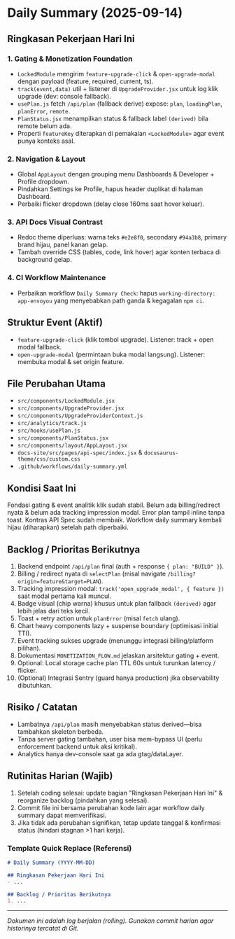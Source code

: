 # Daily Summary (2025-09-14)

## Ringkasan Pekerjaan Hari Ini
### 1. Gating & Monetization Foundation
- `LockedModule` mengirim `feature-upgrade-click` & `open-upgrade-modal` dengan payload (feature, required, current, ts).
- `track(event,data)` util + listener di `UpgradeProvider.jsx` untuk log klik upgrade (dev: console fallback).
- `usePlan.js` fetch `/api/plan` (fallback derive) expose: `plan`, `loadingPlan`, `planError`, `remote`.
- `PlanStatus.jsx` menampilkan status & fallback label `(derived)` bila remote belum ada.
- Properti `featureKey` diterapkan di pemakaian `<LockedModule>` agar event punya konteks asal.

### 2. Navigation & Layout
- Global `AppLayout` dengan grouping menu Dashboards & Developer + Profile dropdown.
- Pindahkan Settings ke Profile, hapus header duplikat di halaman Dashboard.
- Perbaiki flicker dropdown (delay close 160ms saat hover keluar).

### 3. API Docs Visual Contrast
- Redoc theme diperluas: warna teks `#e2e8f0`, secondary `#94a3b8`, primary brand hijau, panel kanan gelap.
- Tambah override CSS (tables, code, link hover) agar konten terbaca di background gelap.

### 4. CI Workflow Maintenance
- Perbaikan workflow `Daily Summary Check`: hapus `working-directory: app-envoyou` yang menyebabkan path ganda & kegagalan `npm ci`.

## Struktur Event (Aktif)
- `feature-upgrade-click` (klik tombol upgrade). Listener: track + open modal fallback.
- `open-upgrade-modal` (permintaan buka modal langsung). Listener: membuka modal & set origin feature.

## File Perubahan Utama
- `src/components/LockedModule.jsx`
- `src/components/UpgradeProvider.jsx`
- `src/components/UpgradeProviderContext.js`
- `src/analytics/track.js`
- `src/hooks/usePlan.js`
- `src/components/PlanStatus.jsx`
- `src/components/layout/AppLayout.jsx`
- `docs-site/src/pages/api-spec/index.jsx` & `docusaurus-theme/css/custom.css`
- `.github/workflows/daily-summary.yml`

## Kondisi Saat Ini
Fondasi gating & event analitik klik sudah stabil. Belum ada billing/redirect nyata & belum ada tracking impression modal. Error plan tampil inline tanpa toast. Kontras API Spec sudah membaik. Workflow daily summary kembali hijau (diharapkan) setelah path diperbaiki.

## Backlog / Prioritas Berikutnya
1. Backend endpoint `/api/plan` final (auth + response `{ plan: "BUILD" }`).
2. Billing / redirect nyata di `selectPlan` (misal navigate `/billing?origin=feature&target=PLAN`).
3. Tracking impression modal: `track('open_upgrade_modal', { feature })` saat modal pertama kali muncul.
4. Badge visual (chip warna) khusus untuk plan fallback `(derived)` agar lebih jelas dari teks kecil.
5. Toast + retry action untuk `planError` (misal `fetch` ulang).
6. Chart heavy components lazy + suspense boundary (optimisasi initial TTI).
7. Event tracking sukses upgrade (menunggu integrasi billing/platform pilihan).
8. Dokumentasi `MONETIZATION_FLOW.md` jelaskan arsitektur gating + event.
9. Optional: Local storage cache plan TTL 60s untuk turunkan latency / flicker.
10. (Optional) Integrasi Sentry (guard hanya production) jika observability dibutuhkan.

## Risiko / Catatan
- Lambatnya `/api/plan` masih menyebabkan status derived—bisa tambahkan skeleton berbeda.
- Tanpa server gating tambahan, user bisa mem-bypass UI (perlu enforcement backend untuk aksi kritikal).
- Analytics hanya dev-console saat ga ada gtag/dataLayer.

## Rutinitas Harian (Wajib)
1. Setelah coding selesai: update bagian "Ringkasan Pekerjaan Hari Ini" & reorganize backlog (pindahkan yang selesai).
2. Commit file ini bersama perubahan kode lain agar workflow daily summary dapat memverifikasi.
3. Jika tidak ada perubahan signifikan, tetap update tanggal & konfirmasi status (hindari stagnan >1 hari kerja).

### Template Quick Replace (Referensi)
```markdown
# Daily Summary (YYYY-MM-DD)

## Ringkasan Pekerjaan Hari Ini
- ...

## Backlog / Prioritas Berikutnya
1. ...
```

---
_Dokumen ini adalah log berjalan (rolling). Gunakan commit harian agar historinya tercatat di Git._
